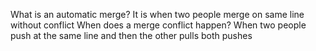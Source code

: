 What is an automatic merge?
It is when two people merge on same line without conflict
When does a merge conflict happen?
When two people push at the same line and then the other pulls both pushes